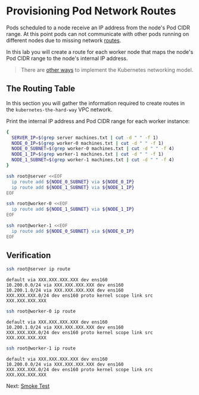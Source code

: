 # Provisioning Pod Network Routes

Pods scheduled to a node receive an IP address from the node's Pod CIDR range. At this point pods can not communicate with other pods running on different nodes due to missing network [routes](https://cloud.google.com/compute/docs/vpc/routes).

In this lab you will create a route for each worker node that maps the node's Pod CIDR range to the node's internal IP address.

> There are [other ways](https://kubernetes.io/docs/concepts/cluster-administration/networking/#how-to-achieve-this) to implement the Kubernetes networking model.

## The Routing Table

In this section you will gather the information required to create routes in the `kubernetes-the-hard-way` VPC network.

Print the internal IP address and Pod CIDR range for each worker instance:

```bash
{
  SERVER_IP=$(grep server machines.txt | cut -d " " -f 1)
  NODE_0_IP=$(grep worker-0 machines.txt | cut -d " " -f 1)
  NODE_0_SUBNET=$(grep worker-0 machines.txt | cut -d " " -f 4)
  NODE_1_IP=$(grep worker-1 machines.txt | cut -d " " -f 1)
  NODE_1_SUBNET=$(grep worker-1 machines.txt | cut -d " " -f 4)
}
```

```bash
ssh root@server <<EOF
  ip route add ${NODE_0_SUBNET} via ${NODE_0_IP}
  ip route add ${NODE_1_SUBNET} via ${NODE_1_IP}
EOF
```

```bash
ssh root@worker-0 <<EOF
  ip route add ${NODE_1_SUBNET} via ${NODE_1_IP}
EOF
```

```bash
ssh root@worker-1 <<EOF
  ip route add ${NODE_0_SUBNET} via ${NODE_0_IP}
EOF
```

## Verification 

```bash
ssh root@server ip route
```

```text
default via XXX.XXX.XXX.XXX dev ens160 
10.200.0.0/24 via XXX.XXX.XXX.XXX dev ens160 
10.200.1.0/24 via XXX.XXX.XXX.XXX dev ens160 
XXX.XXX.XXX.0/24 dev ens160 proto kernel scope link src XXX.XXX.XXX.XXX 
```

```bash
ssh root@worker-0 ip route
```

```text
default via XXX.XXX.XXX.XXX dev ens160 
10.200.1.0/24 via XXX.XXX.XXX.XXX dev ens160 
XXX.XXX.XXX.0/24 dev ens160 proto kernel scope link src XXX.XXX.XXX.XXX 
```

```bash
ssh root@worker-1 ip route
```

```text
default via XXX.XXX.XXX.XXX dev ens160 
10.200.0.0/24 via XXX.XXX.XXX.XXX dev ens160 
XXX.XXX.XXX.0/24 dev ens160 proto kernel scope link src XXX.XXX.XXX.XXX 
```


Next: [Smoke Test](12-smoke-test.md)

